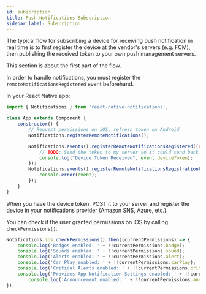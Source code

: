 ```yaml
---
id: subscription
title: Push Notifications Subscription
sidebar_label: Subscription
---
```


The typical flow for subscribing a device for receiving push notification in real time is to first register the device at the vendor's servers (e.g. FCM), then publishing the received token to your own push management servers.

This section is about the first part of the flow.

In order to handle notifications, you must register the `remoteNotificationsRegistered` event beforehand.


In your React Native app:

```jsx
import { Notifications } from 'react-native-notifications';

class App extends Component {
	constructor() {
		// Request permissions on iOS, refresh token on Android
		Notifications.registerRemoteNotifications();

		Notifications.events().registerRemoteNotificationsRegistered((event: Registered) => {
			// TODO: Send the token to my server so it could send back push notifications...
			console.log("Device Token Received", event.deviceToken);
		});
		Notifications.events().registerRemoteNotificationsRegistrationFailed((event: RegistrationError) => {
			console.error(event);
		});
	}
}

```

When you have the device token, POST it to your server and register the device in your notifications provider (Amazon SNS, Azure, etc.).

You can check if the user granted permissions on iOS by calling `checkPermissions()`:

```jsx
Notifications.ios.checkPermissions().then((currentPermissions) => {
    console.log('Badges enabled: ' + !!currentPermissions.badge);
    console.log('Sounds enabled: ' + !!currentPermissions.sound);
    console.log('Alerts enabled: ' + !!currentPermissions.alert);
    console.log('Car Play enabled: ' + !!currentPermissions.carPlay);
    console.log('Critical Alerts enabled: ' + !!currentPermissions.criticalAlert);
    console.log('Provides App Notification Settings enabled: ' + !!currentPermissions.providesAppNotificationSettings);
		console.log('Announcement enabled: ' + !!currentPermissions.announcement);
});
```
